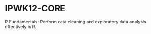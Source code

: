 # IPWK12-CORE
R Fundamentals: Perform data cleaning and exploratory data analysis effectively in R.  
